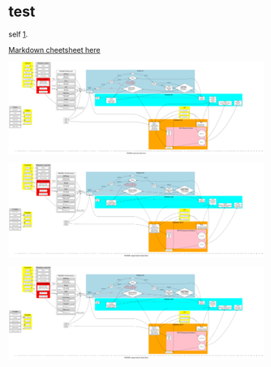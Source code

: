 # test

self [1].


[Markdown cheetsheet here](https://github.com/adam-p/markdown-here/wiki/Markdown-Cheatsheet)

![svg](a.svg)



![img](a.png)


![fullsize](https://raw.githubusercontent.com/georgievgeorgi/test/master/a.png)



  [1]: http://georgievgeorgi.github.io/test/

